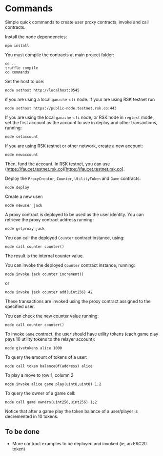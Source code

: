 # Commands

Simple quick commands to create user proxy contracts, invoke and call contracts.

Install the node dependencies:

```
npm install
```

You must compile the contracts at main project folder:

```
cd ..
truffle compile
cd commands
```

Set the host to use:

```
node sethost http://localhost:8545
```

if you are using a local `ganache-cli` node. If your are using RSK testnet
run
```
node sethost https://public-node.testnet.rsk.co:443
```
 
If you are using the local `ganache-cli` node, or RSK node in `regtest` mode, set the first account as
the account to use in deploy and other transactions, running:

```
node setaccount
```

If you are using RSK testnet or other network, create a new account:
```
node newaccount
```

Then, fund the account. In RSK testnet, you can use (https://faucet.testnet.rsk.co)[https://faucet.testnet.rsk.co].

Deploy the `ProxyCreator`, `Counter`, `UtilityToken` and `Game` contracts:

```
node deploy
```

Create a new user:

```
node newuser jack
```

A proxy contract is deployed to be used as the user identity. You can retrieve
the proxy contract address running:

```
node getproxy jack
```

You can call the deployed `Counter` contract instance, using:

```
node call counter counter()
```
The result is the internal counter value.

You can invoke the deployed `Counter` contract instance, running:

```
node invoke jack counter increment()
```
or
```
node invoke jack counter add(uint256) 42
```

These transactions are invoked using the proxy contract assigned to the
specified user.

You can check the new counter value running:
```
node call counter counter()
```

To invoke `Game` contract, the user should have utility tokens (each game play pays 10 utility tokens to the relayer account):
```
node givetokens alice 1000
```

To query the amount of tokens of a user:
```
node call token balanceOf(address) alice
```

To play a move to row 1, column 2
```
node invoke alice game play(uint8,uint8) 1;2
```

To query the owner of a game cell:
```
node call game owners(uint256,uint256) 1;2
```

Notice that after a game play the token balance of a user/player is decremented in 10 tokens.

## To be done

- More contract examples to be deployed and invoked (ie, an ERC20 token)


